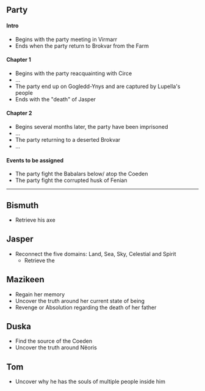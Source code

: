 ## Party
#### Intro
- Begins with the party meeting in Virmarr
- Ends when the party return to Brokvar from the Farm
#### Chapter 1
- Begins with the party reacquainting with Circe
- ...
- The party end up on Gogledd-Ynys and are captured by Lupella's people
- Ends with the "death" of Jasper
#### Chapter 2
- Begins several months later, the party have been imprisoned
- ...
- The party returning to a deserted Brokvar
- ...

#### Events to be assigned
- The party fight the Babalars below/ atop the Coeden
- The party fight the corrupted husk of Fenian

---
## Bismuth
- Retrieve his axe

## Jasper
- Reconnect the five domains: Land, Sea, Sky, Celestial and Spirit
	- Retrieve the 

## Mazikeen
- Regain her memory
- Uncover the truth around her current state of being
- Revenge or Absolution regarding the death of her father

## Duska
- Find the source of the Coeden
- Uncover the truth around Nëoris

## Tom
- Uncover why he has the souls of multiple people inside him
